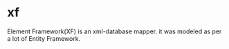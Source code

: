 # xf
Element Framework(XF) is an xml-database mapper. it was modeled as per a lot of Entity Framework.
